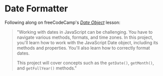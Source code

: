 # Date Formatter
Following along on freeCodeCamp's _[Date Object](https://www.freecodecamp.org/learn/javascript-algorithms-and-data-structures-v8/#learn-the-date-object-by-building-a-date-formatter)_ lesson:

>"Working with dates in JavaScript can be challenging. You have to navigate various methods, formats, and time zones. In this project, you'll learn how to work with the JavaScript Date object, including its methods and properties. You'll also learn how to correctly format dates.
>
>This project will cover concepts such as the ```getDate()```, ```getMonth()```, and ```getFullYear()``` methods."
